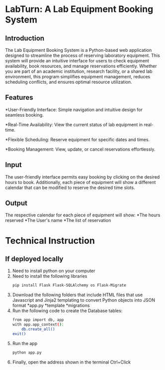 # LabTurn: A Lab Equipment Booking System
## Introduction
The Lab Equipment Booking System is a Python-based web application designed to streamline the process of reserving laboratory equipment. This system will provide an intuitive interface for users to check equipment availability, book resources, and manage reservations efficiently. Whether you are part of an academic institution, research facility, or a shared lab environment, this program simplifies equipment management, reduces scheduling conflicts, and ensures optimal resource utilization.

## Features
*User-Friendly Interface: Simple navigation and intuitive design for seamless booking.

*Real-Time Availability: View the current status of lab equipment in real-time.

*Flexible Scheduling: Reserve equipment for specific dates and times.

*Booking Management: View, update, or cancel reservations effortlessly.

## Input
The user-friendly interface permits easy booking by clicking on the desired hours to book. Additionally, each piece of equipment will show a different calendar that can be modified to reserve the desired time slots.

## Output
The respective calendar for each piece of equipment will show:
*The hours reserved
*The User's name
*The list of reservation

# Technical Instruction
## If deployed locally
1. Need to install python on your computer
2. Need to install the following libraries
    ```bash
   pip install Flask Flask-SQLAlchemy os Flask-Migrate
   ```
3. Download the following folders that include HTML files that use Javascript and Jinja2 templating to convert Python objects into JSON format
   *app.py
   *template
   *migrations
4. Run the following code to create the Database tables:
   ```bash
   from app import db, app
   with app.app_context():
       db.create_all()
   exit()
   ```
5. Run the app
   ```bash
   python app.py
   ```
6. Finally, open the address shown in the terminal Ctrl+Click
